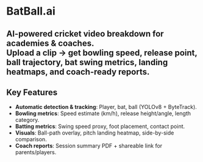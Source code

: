 # BatBall.ai

**AI-powered cricket video breakdown** for academies & coaches.  
Upload a clip → get **bowling speed**, **release point**, **ball trajectory**, **bat swing metrics**, **landing heatmaps**, and **coach-ready reports**.
---

## Key Features
- **Automatic detection & tracking**: Player, bat, ball (YOLOv8 + ByteTrack).
- **Bowling metrics**: Speed estimate (km/h), release height/angle, length category.
- **Batting metrics**: Swing speed proxy, foot placement, contact point.
- **Visuals**: Ball-path overlay, pitch landing heatmap, side-by-side comparison.
- **Coach reports**: Session summary PDF + shareable link for parents/players.

